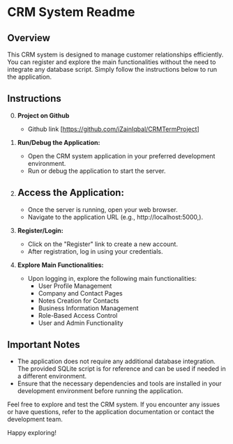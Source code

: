 # CRM System Readme

## Overview
This CRM system is designed to manage customer relationships efficiently. You can register and explore the main functionalities without the need to integrate any database script. Simply follow the instructions below to run the application.

## Instructions
0. **Project on Github**
   - Github link [https://github.com/iZainIqbal/CRMTermProject]

1. **Run/Debug the Application:**
   - Open the CRM system application in your preferred development environment.
   - Run or debug the application to start the server.

2. **Access the Application:**
   - 
   - Once the server is running, open your web browser.
   - Navigate to the application URL (e.g., http://localhost:5000,).

3. **Register/Login:**
   - Click on the "Register" link to create a new account.
   - After registration, log in using your credentials.

4. **Explore Main Functionalities:**
   - Upon logging in, explore the following main functionalities:
      - User Profile Management
      - Company and Contact Pages
      - Notes Creation for Contacts
      - Business Information Management
      - Role-Based Access Control
      - User and Admin Functionality

## Important Notes
- The application does not require any additional database integration. The provided SQLite script is for reference and can be used if needed in a different environment.
- Ensure that the necessary dependencies and tools are installed in your development environment before running the application.

Feel free to explore and test the CRM system. If you encounter any issues or have questions, refer to the application documentation or contact the development team.

Happy exploring!
